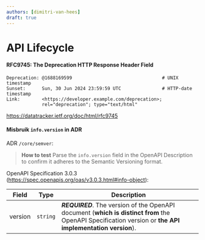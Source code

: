 ```yaml
---
authors: [dimitri-van-hees]
draft: true
---
```


# API Lifecycle
<!-- truncate -->

#### RFC9745: The Deprecation HTTP Response Header Field

```http
Deprecation: @1688169599                                 # UNIX timestamp
Sunset:      Sun, 30 Jun 2024 23:59:59 UTC               # HTTP-date timestamp
Link:        <https://developer.example.com/deprecation>;
             rel="deprecation"; type="text/html"
```

https://datatracker.ietf.org/doc/html/rfc9745

#### Misbruik `info.version` in ADR

ADR `/core/semver`:

> **How to test**
> Parse the `info.version` field in the OpenAPI Description to confirm it adheres to the Semantic Versioning format.

OpenAPI Specification 3.0.3 (https://spec.openapis.org/oas/v3.0.3.html#info-object):

|Field|Type|Description|
|-|-|-|
|version|`string`|_**REQUIRED**_. The version of the OpenAPI document (**which is distinct from** the OpenAPI Specification version or **the API implementation version**).|
